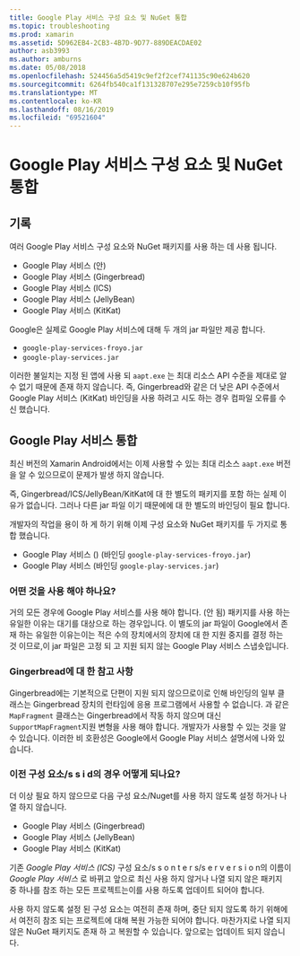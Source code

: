 ```yaml
---
title: Google Play 서비스 구성 요소 및 NuGet 통합
ms.topic: troubleshooting
ms.prod: xamarin
ms.assetid: 5D962EB4-2CB3-4B7D-9D77-889DEACDAE02
author: asb3993
ms.author: amburns
ms.date: 05/08/2018
ms.openlocfilehash: 524456a5d5419c9ef2f2cef741135c90e624b620
ms.sourcegitcommit: 6264fb540ca1f131328707e295e7259cb10f95fb
ms.translationtype: MT
ms.contentlocale: ko-KR
ms.lasthandoff: 08/16/2019
ms.locfileid: "69521604"
---
```

# <a name="unifying-google-play-services-components-and-nuget"></a>Google Play 서비스 구성 요소 및 NuGet 통합

## <a name="history"></a>기록

여러 Google Play 서비스 구성 요소와 NuGet 패키지를 사용 하는 데 사용 됩니다.

- Google Play 서비스 (안)
- Google Play 서비스 (Gingerbread)
- Google Play 서비스 (ICS)
- Google Play 서비스 (JellyBean)
- Google Play 서비스 (KitKat)

Google은 실제로 Google Play 서비스에 대해 두 개의 jar 파일만 제공 합니다.

- `google-play-services-froyo.jar`
- `google-play-services.jar`

이러한 불일치는 지정 된 앱에 사용 되 `aapt.exe` 는 최대 리소스 API 수준을 제대로 알 수 없기 때문에 존재 하지 않습니다. 즉, Gingerbread와 같은 더 낮은 API 수준에서 Google Play 서비스 (KitKat) 바인딩을 사용 하려고 시도 하는 경우 컴파일 오류를 수신 했습니다.

## <a name="unifying-google-play-services"></a>Google Play 서비스 통합

최신 버전의 Xamarin Android에서는 이제 사용할 수 있는 최대 리소스 `aapt.exe` 버전을 알 수 있으므로이 문제가 발생 하지 않습니다.

즉, Gingerbread/ICS/JellyBean/KitKat에 대 한 별도의 패키지를 포함 하는 실제 이유가 없습니다. 그러나 다른 jar 파일 이기 때문에에 대 한 별도의 바인딩이 필요 합니다.

개발자의 작업을 용이 하 게 하기 위해 이제 구성 요소와 NuGet 패키지를 두 가지로 통합 했습니다.

- Google Play 서비스 () (바인딩 `google-play-services-froyo.jar`)
- Google Play 서비스 (바인딩 `google-play-services.jar`)

### <a name="which-one-should-be-used"></a>어떤 것을 사용 해야 하나요?

거의 모든 경우에 Google Play 서비스를 사용 해야 합니다. (안 됨) 패키지를 사용 하는 유일한 이유는 대기를 대상으로 하는 경우입니다. 이 별도의 jar 파일이 Google에서 존재 하는 유일한 이유는이는 적은 수의 장치에서의 장치에 대 한 지원 중지를 결정 하는 것 이므로,이 jar 파일은 고정 되 고 지원 되지 않는 Google Play 서비스 스냅숏입니다.

### <a name="note-about-gingerbread"></a>Gingerbread에 대 한 참고 사항

Gingerbread에는 기본적으로 단편이 지원 되지 않으므로이로 인해 바인딩의 일부 클래스는 Gingerbread 장치의 런타임에 응용 프로그램에서 사용할 수 없습니다. 과 같은 `MapFragment` 클래스는 Gingerbread에서 작동 하지 않으며 대신 `SupportMapFragment`지원 변형을 사용 해야 합니다. 개발자가 사용할 수 있는 것을 알 수 있습니다. 이러한 비 호환성은 Google에서 Google Play 서비스 설명서에 나와 있습니다.

### <a name="what-happens-to-the-old-componentsnugets"></a>이전 구성 요소/s s i d의 경우 어떻게 되나요?

더 이상 필요 하지 않으므로 다음 구성 요소/Nuget를 사용 하지 않도록 설정 하거나 나열 하지 않습니다.

- Google Play 서비스 (Gingerbread)
- Google Play 서비스 (JellyBean)
- Google Play 서비스 (KitKat)

기존 _Google Play 서비스 (ICS)_ 구성 요소/s s o n t e r s/s e r v e r s i o n의 이름이 _Google Play 서비스_ 로 바뀌고 앞으로 최신 사용 하지 않거나 나열 되지 않은 패키지 중 하나를 참조 하는 모든 프로젝트는이를 사용 하도록 업데이트 되어야 합니다.

사용 하지 않도록 설정 된 구성 요소는 여전히 존재 하며, 중단 되지 않도록 하기 위해에서 여전히 참조 되는 프로젝트에 대해 복원 가능한 되어야 합니다. 마찬가지로 나열 되지 않은 NuGet 패키지도 존재 하 고 복원할 수 있습니다. 앞으로는 업데이트 되지 않습니다.
